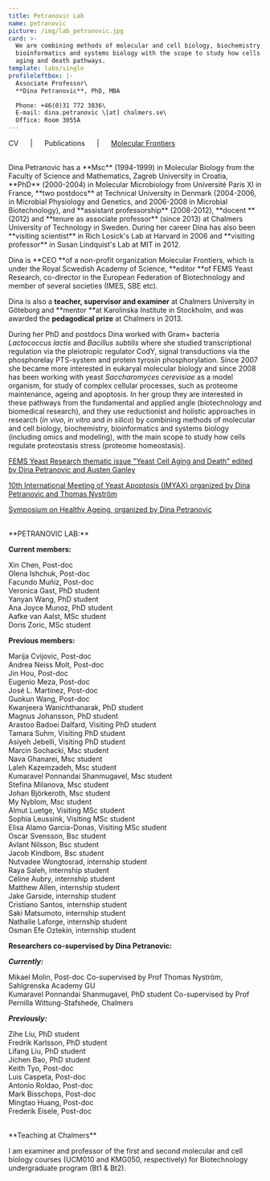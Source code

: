 ```yaml
---
title: Petranovic Lab
name: petranovic
picture: /img/lab_petranovic.jpg
card: >-
  We are combining methods of molecular and cell biology, biochemistry,
  bioinformatics and systems biology with the scope to study how cells regulate
  aging and death pathways.
template: labs/single
profileleftbox: |-
  Associate Professor\
  **Dina Petranovic**, PhD, MBA

  Phone: +46(0)31 772 3836\
  E-mail: dina.petranovic \[at] chalmers.se\
  Office: Room 3055A
---
```

CV &nbsp;&nbsp;&nbsp;&nbsp; | &nbsp;&nbsp;&nbsp;&nbsp; Publications &nbsp;&nbsp;&nbsp;&nbsp; | &nbsp;&nbsp;&nbsp;&nbsp; [Molecular Frontiers](http://www.molecularfrontiers.com/management-and-editorial-team)

<br>
Dina Petranovic has a **Msc** (1994-1999) in Molecular Biology from the Faculty of Science and Mathematics, Zagreb University in Croatia, **PhD** (2000-2004) in Molecular Microbiology from Université Paris XI in France, **two postdocs** at Technical University in Denmark (2004-2006, in Microbial Physiology and Genetics, and 2006-2008 in Microbial Biotechnology), and **assistant professorship** (2008-2012), **docent **(2012) and **tenure as associate professor** (since 2013) at Chalmers University of Technology in Sweden. During her career Dina has also been **visiting scientist** in Rich Losick's Lab at Harvard in 2006 and **visiting professor** in Susan Lindquist's Lab at MIT in 2012.

Dina is **CEO **of a non-profit organization Molecular Frontiers, which is under the Royal Scwedish Academy of Science, **editor **of FEMS Yeast Research, co-director in the European Federation of Biotechnology and member of several societies (IMES, SBE etc).

Dina is also a **teacher, supervisor and examiner** at Chalmers University in Göteborg and **mentor **at Karolinska Institute in Stockholm, and was awarded the **pedagodical prize** at Chalmers in 2013.

During her PhD and postdocs Dina worked with Gram+ bacteria _Lactococcus lactis_ and _Bacillus subtilis_ where she studied transcriptional regulation via the pleiotropic regulator CodY, signal transductions via the phosphorelay PTS-system and protein tyrosin phosphorylation. Since 2007 she became more interested in eukaryal molecular biology and since 2008 has been working with yeast _Saccharomyces cerevisiae_ as a model organism, for study of complex cellular processes, such as proteome maintenance, ageing and apoptosis. In her group they are interested in these pathways from the fundamental and applied angle (biotechnology and biomedical research), and they use reductionist and holistic approaches in research (_in vivo_, _in vitro_ and _in silico_) by combining methods of molecular and cell biology, biochemistry, bioinformatics and systems biology (including omics and modeling), with the main scope to study how cells regulate proteostasis stress (proteome homeostasis).

[FEMS Yeast Research thematic issue "Yeast Cell Aging and Death" edited by Dina Petranovic and Austen Ganley](https://onlinelibrary.wiley.com/toc/15671364/14/1)

[10th International Meeting of Yeast Apoptosis (IMYAX) organized by Dina Petranovic and Thomas Nyström](http://www.sysbio.se/imyaX/)

[Symposium on Healthy Ageing, organized by Dina Petranovic](http://www.chalmers.se/en/areas-of-advance/lifescience/events/Healthy-Ageing-Seminar/Pages/default.aspx)

<br>
**PETRANOVIC LAB:**

**Current members:**

Xin Chen,  Post-doc  
Olena Ishchuk,  Post-doc    
Facundo Muñiz,  Post-doc  
Veronica Gast,  PhD student  
Yanyan Wang,  PhD student  
Ana Joyce Munoz,  PhD student  
Aafke van Aalst,  MSc student  
Doris Zoric,  MSc student

**Previous members:**

Marija Cvijovic, Post-doc  
Andrea Neiss Molt, Post-doc  
Jin Hou, Post-doc  
Eugenio Meza, Post-doc  
José L. Martínez, Post-doc  
Guokun Wang, Post-doc  
Kwanjeera Wanichthanarak,  PhD student  
Magnus Johansson,  PhD student  
Arastoo Badoei Dalfard, Visiting PhD student  
Tamara Suhm, Visiting PhD student  
Asiyeh Jebelli, Visiting PhD student  
Marcin Sochacki, Msc student  
Nava Ghanarei, Msc student  
Laleh Kazemzadeh, Msc student  
Kumaravel Ponnandai Shanmugavel, Msc student  
Stefina Milanova, Msc student  
Johan Björkeroth, Msc student  
My Nyblom, Msc student  
Almut Luetge, Visiting MSc student  
Sophia Leussink, Visiting MSc student  
Elisa Alamo Garcia-Donas, Visiting MSc student  
Oscar Svensson, Bsc student  
Avlant Nilsson, Bsc student  
Jacob Kindbom, Bsc student  
Nutvadee Wongtosrad, internship student  
Raya Saleh, internship student  
Céline Aubry, internship student  
Matthew Allen, internship student  
Jake Garside, internship student  
Cristiano Santos, internship student  
Saki Matsumoto, internship student  
Nathalie Laforge, internship student  
Osman Efe Oztekin, internship student

**Researchers co-supervised by Dina Petranovic:**

**_Currently:_**

Mikael Molin,  Post-doc
Co-supervised by Prof Thomas Nyström, Sahlgrenska Academy GU  
Kumaravel Ponnandai Shanmugavel, PhD student
Co-supervised by Prof Pernilla Wittung-Stafshede, Chalmers

**_Previously:_**

Zihe Liu,  PhD student  
Fredrik Karlsson,  PhD student  
Lifang Liu,  PhD student  
Jichen Bao,  PhD student  
Keith Tyo,  Post-doc  
Luis Caspeta,  Post-doc  
Antonio Roldao,  Post-doc  
Mark Bisschops,  Post-doc  
Mingtao Huang,  Post-doc  
Frederik Eisele,  Post-doc

<br>
**Teaching at Chalmers**

I am examiner and professor of the first and second molecular and cell biology courses (UCM010 and KMG050, respectively) for Biotechnology undergraduate program (Bt1 & Bt2).
